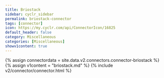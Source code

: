 ```yaml
---
title: Briostack
sidebar: cyclr_sidebar
permalink: briostack-connector
tags: [connector]
icon: https://my.cyclr.com/api/ConnectorIcon/16825
default_header: false
category: Miscellaneous
categories: [Miscellaneous]
showv1content: true
---
```

{% assign connectordata = site.data.v2.connectors.connector-briostack %}
{% assign v1content = "briostack.md" %}
{% include v2/connector/connector.html %}	
